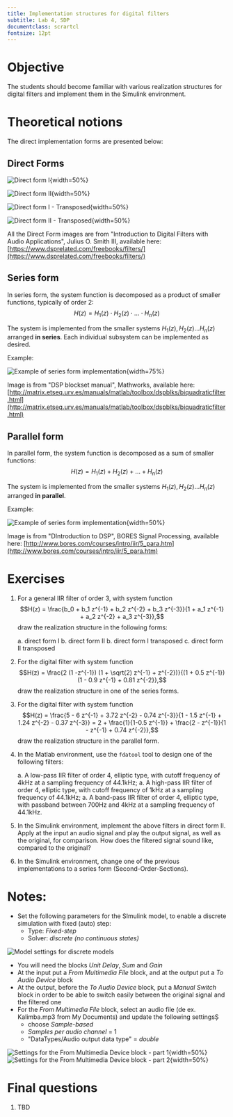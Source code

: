 ```yaml
---
title: Implementation structures for digital filters
subtitle: Lab 4, SDP
documentclass: scrartcl
fontsize: 12pt
---
```


# Objective

The students should become familiar with various realization structures
for digital filters and implement them in the Simulink environment.

# Theoretical notions

The direct implementation forms are presented below:

## Direct Forms 

![Direct form I](img/DF1.png){width=50%}

![Direct form II](img/DF2.png){width=50%}

![Direct form I - Transposed](img/DF1T.png){width=50%}

![Direct form II - Transposed](img/DF2T.png){width=50%}

All the Direct Form images are from "Introduction to Digital Filters with Audio Applications", Julius O. Smith III, available here:
[https://www.dsprelated.com/freebooks/filters/](https://www.dsprelated.com/freebooks/filters/)

## Series form

In series form, the system function is decomposed as a product of smaller functions, typically of order 2:
$$H(z) = H_1(z) \cdot H_2(z) \cdot ... \cdot H_n(z)$$

The system is implemented from the smaller systems $H_1(z), H_2(z) ... H_n(z)$ arranged **in series**.
Each individual subsystem can be implemented as desired.

Example:

![Example of series form implementation](img/SeriesForm.gif){width=75%}

Image is from "DSP blockset manual", Mathworks, available here:
[http://matrix.etseq.urv.es/manuals/matlab/toolbox/dspblks/biquadraticfilter.html](http://matrix.etseq.urv.es/manuals/matlab/toolbox/dspblks/biquadraticfilter.html)


## Parallel form

In parallel form, the system function is decomposed as a sum of smaller functions:
$$H(z) = H_1(z) + H_2(z) + ... + H_n(z)$$

The system is implemented from the smaller systems $H_1(z), H_2(z) ... H_n(z)$ arranged **in parallel**.

Example:

![Example of series form implementation](img/ParallelForm.gif){width=50%}

Image is from "DIntroduction to DSP", BORES Signal Processing, available here:
[http://www.bores.com/courses/intro/iir/5_para.htm](http://www.bores.com/courses/intro/iir/5_para.htm)


# Exercises

1. For a general IIR filter of order 3, with system function
$$H(z) = \frac{b_0 + b_1 z^{-1} + b_2 z^{-2} + b_3 z^{-3}}{1 + a_1 z^{-1} + a_2 z^{-2} + a_3 z^{-3}},$$
draw the realization structure in the following forms:

    a. direct form I
    b. direct form II
    b. direct form I transposed
    c. direct form II transposed

2. For the digital filter with system function 
$$H(z) = \frac{2 (1 -z^{-1}) (1 + \sqrt(2) z^{-1} + z^{-2})}{(1 + 0.5 z^{-1}) (1 - 0.9 z^{-1} + 0.81 z^{-2}},$$
draw the realization structure in one of the series forms.

2. For the digital filter with system function
$$H(z) = \frac{5 - 6 z^{-1} + 3.72 z^{-2} - 0.74 z^{-3}}{1 - 1.5 z^{-1} + 1.24 z^{-2} - 0.37 z^{-3}} = 2 + \frac{1}{1-0.5 z^{-1}} + \frac{2 - z^{-1}}{1 - z^{-1} + 0.74 z^{-2}},$$
draw the realization structure in the parallel form.

1. In the Matlab environment, use the `fdatool` tool to design one of the following filters:
    
    a. A low-pass IIR filter of order 4, elliptic type, with cutoff frequency of 4kHz at a sampling frequency of 44.1kHz;
    a. A high-pass IIR filter of order 4, elliptic type, with cutoff frequency of 1kHz at a sampling frequency of 44.1kHz;
    a. A band-pass IIR filter of order 4, elliptic type, with passband between 700Hz and 4kHz at a sampling frequency of 44.1kHz.

1. In the Simulink environment, implement the above filters in direct form II. Apply at the input an audio signal and play the output signal, as well as the original, for comparison.
How does the filtered signal sound like, compared to the original?

1. In the Simulink environment, change one of the previous implementations to a series form (Second-Order-Sections).


# Notes:

- Set the following parameters for the SImulink model, to enable a discrete simulation with fixed (auto) step:
    - Type: *Fixed-step*
    - Solver: *discrete (no continuous states)*
    
![Model settings for discrete models](img/Simulink_Settings_Model.png)

- You will need the blocks *Unit Delay*, *Sum* and *Gain*
- At the input put a *From Multimedia File* block, and at the output put a *To Audio Device* block
- At the output, before the *To Audio Device* block, put a *Manual Switch* block in order to be able to switch easily
between the original signal and the filtered one
- For the *From Multimedia File* block, select an audio file (de ex. Kalimba.mp3 from My Documents)
and update the following settingsȘ
    - choose *Sample-based*
    - *Samples per audio channel* = 1 
    - "DataTypes/Audio output data type" = *double*

![Settings for the *From Multimedia Device* block - part 1](img/Simulink_Settings_FromMMDevice_1.png){width=50%}
![Settings for the *From Multimedia Device* block - part 2](img/Simulink_Settings_FromMMDevice_2.png){width=50%}


# Final questions

1. TBD
